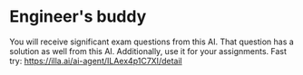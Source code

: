# Engineer's buddy
You will receive significant exam questions from this AI. That question has a solution as well from this AI. Additionally, use it for your assignments.
Fast try: https://illa.ai/ai-agent/ILAex4p1C7XI/detail
